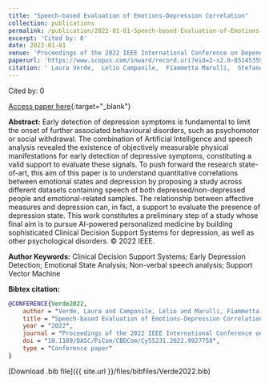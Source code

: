 ```yaml
---
title: "Speech-based Evaluation of Emotions-Depression Correlation"
collection: publications
permalink: /publication/2022-01-01-Speech-based-Evaluation-of-Emotions-Depression-Correlation
excerpt: 'Cited by: 0'
date: 2022-01-01
venue: 'Proceedings of the 2022 IEEE International Conference on Dependable, Autonomic and Secure Computing, International Conference on Pervasive Intelligence and Computing, International Conference on Cloud and Big Data Computing, International Conference on Cyber Science and Technology Congress, DASC/PiCom/CBDCom/CyberSciTech 2022'
paperurl: 'https://www.scopus.com/inward/record.uri?eid=2-s2.0-85145359342&doi=10.1109%2fDASC%2fPiCom%2fCBDCom%2fCy55231.2022.9927758&partnerID=40&md5=b25fcf24f927f5a2fc6c1851e1cc1940'
citation: ' Laura Verde,  Lelio Campanile,  Fiammetta Marulli,  Stefano Marrone, &quot;Speech-based Evaluation of Emotions-Depression Correlation.&quot; Proceedings of the 2022 IEEE International Conference on Dependable, Autonomic and Secure Computing, International Conference on Pervasive Intelligence and Computing, International Conference on Cloud and Big Data Computing, International Conference on Cyber Science and Technology Congress, DASC/PiCom/CBDCom/CyberSciTech 2022, 2022.'
---
```

Cited by: 0

[Access paper here](https://www.scopus.com/inward/record.uri?eid=2-s2.0-85145359342&doi=10.1109%2fDASC%2fPiCom%2fCBDCom%2fCy55231.2022.9927758&partnerID=40&md5=b25fcf24f927f5a2fc6c1851e1cc1940){:target="_blank"}

 __Abstract:__ Early detection of depression symptoms is fundamental to limit the onset of further associated behavioural disorders, such as psychomotor or social withdrawal. The combination of Artificial Intelligence and speech analysis revealed the existence of objectively measurable physical manifestations for early detection of depressive symptoms, constituting a valid support to evaluate these signals. To push forward the research state-of-art, this aim of this paper is to understand quantitative correlations between emotional states and depression by proposing a study across different datasets containing speech of both depressed/non-depressed people and emotional-related samples. The relationship between affective measures and depression can, in fact, a support to evaluate the presence of depression state. This work constitutes a preliminary step of a study whose final aim is to pursue AI-powered personalized medicine by building sophisticated Clinical Decision Support Systems for depression, as well as other psychological disorders. © 2022 IEEE.

 __Author Keywords:__ Clinical Decision Support Systems; Early Depression Detection; Emotional State Analysis; Non-verbal speech analysis; Support Vector Machine

 __Bibtex citation:__ 
```bibtex 
@CONFERENCE{Verde2022,
    author = "Verde, Laura and Campanile, Lelio and Marulli, Fiammetta and Marrone, Stefano",
    title = "Speech-based Evaluation of Emotions-Depression Correlation",
    year = "2022",
    journal = "Proceedings of the 2022 IEEE International Conference on Dependable, Autonomic and Secure Computing, International Conference on Pervasive Intelligence and Computing, International Conference on Cloud and Big Data Computing, International Conference on Cyber Science and Technology Congress, DASC/PiCom/CBDCom/CyberSciTech 2022",
    doi = "10.1109/DASC/PiCom/CBDCom/Cy55231.2022.9927758",
    type = "Conference paper"
}

``` 
[Download .bib file]({{ site.url }}/files/bibfiles/Verde2022.bib) 
